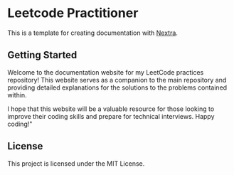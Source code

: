 # Leetcode Practitioner

This is a template for creating documentation with [Nextra](https://nextra.site).

## Getting Started

Welcome to the documentation website for my LeetCode practices repository! This website serves as a companion to the main repository and providing detailed explanations for the solutions to the problems contained within.

I hope that this website will be a valuable resource for those looking to improve their coding skills and prepare for technical interviews. Happy coding!"

## License

This project is licensed under the MIT License.
